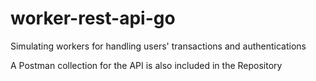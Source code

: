 # worker-rest-api-go
Simulating workers for handling users' transactions and authentications

A Postman collection for the API is also included in the Repository
